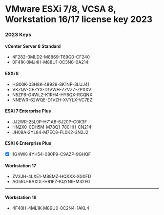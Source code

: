 # VMware ESXi 7/8, VCSA 8, Workstation 16/17  license key 2023
### 2023 Keys
#### vCenter Server 8 Standard
- 4F282-0MLD2-M8869-T89G0-CF240
- 0F41K-0MJ4H-M88U1-0C3N0-0A214 
#### ESXi 8
- HG00K-03H8K-48929-8K1NP-3LUJ41
- VKZQV-CFZYX-D1VWH-ZZVZZ-ZPXXV
- N5ZP8-G4WLZ-K1RH4-HY6QX-RGQNX
- NNEWR-62WQE-D1VZH-XVYLX-VC7EZ
#### ESXi 7 Enterprise Plus
- JJ2WR-25L9P-H71A8-6J20P-C0K3F
- HN2X0-0DH5M-M78Q1-780HH-CN214
- JH09A-2YL84-M7EC8-FL0K2-3N2J2
#### ESXi 6 Enterprise Plus
- [x] 1G4WK-4YH54-080P9-C9AZP-9GHQF
#### Workstation 17
- ZV3JH-4LXE1-M88MZ-HQXXX-XG0FD
- AG5RU-6AXDL-H81FZ-KQYN9-M32E0
- ---
#### Workstation 16
- 4F40H-4ML1K-M89U0-0C2N4-1AKL4